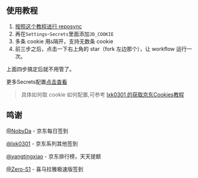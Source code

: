 ## 使用教程

1. [按照这个教程进行 reposync](backup/reposync.md)
2. 再在`Settings`-`Secrets`里面添加`JD_COOKIE`
3. 多条 cookie 用`&`隔开，支持无数条 cookie
4. 前三步之后，点击一下右上角的 star（fork 左边那个），让 workflow 运行一次。

上面四步搞定后就不用管了。

更多Secrets配置[点击查看](backup/secrets.md)


> 具体如何取 cookie 如何配置,可参考 [lxk0301 的获取京东Cookies教程](https://github.com/lxk0301/jd_scripts/blob/master/githubAction.md#%E4%BA%AC%E4%B8%9Ccookie)


## 鸣谢

[@NobyDa](https://github.com/NobyDa) - 京东每日签到

[@lxk0301](https://github.com/lxk0301) - 京东系列其他签到

[@yangtingxiao](https://github.com/yangtingxiao) - 京东排行榜，天天提额

[@Zero-S1](https://github.com/Zero-S1/xmly_speed) - 喜马拉雅极速版签到
